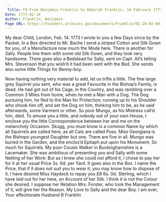 ```yaml
---
 Title: FO-From Benjamin Franklin to Deborah Franklin, 14 February 1773
Date: 1773-02-14
Author: Franklin, Benjamin
Page URL: https://founders.archives.gov/documents/Franklin/01-20-02-0039
---
```


My dear Child,
London, Feb. 14. 1773
I wrote to you a few Days since by the Packet. In a Box directed to Mr. Bache I send a striped Cotton and Silk Gown for you, of a Manufacture now much the Mode here. There is another for Sally. People line them with some old Silk Gown, and they look very handsome. There goes also a Bedstead for Sally, sent on Capt. All’s telling Mrs. Stevenson that you wish’d it had been sent with the Bed. She sends also some little Things for Benny-boy.

Now having nothing very material to add, let us trifle a little. The fine large grey Squirrel you sent, who was a great Favourite in the Bishop’s Family, is dead. He had got out of his Cage, in the Country, and was rambling over a Common 3 Miles from home, when he met a Man with a Dog. The Dog pursuing him, he fled to the Man for Protection; running up to his Shoulder who shook him off, and set the Dog on him, thinking him to be, as he said afterwards, some Varment or other. So poor Mungo, as his Mistress call’d him, died. To amuse you a little, and nobody out of your own House, I enclose you the little Correspondence between her and me on the melancholy Occasion. Skugg, you must know is a common Name by which all Squirrels are called here, as all Cats are called Puss. Miss Georgiana is the Bishops youngest Daughter but one. There are five in all. Mungo was buried in the Garden, and the enclos’d Epitaph put upon his Monument. So much for Squirrels.
My poor Cousin Walker in Buckinghamshire is a Lacemaker. She was ambitious of presenting you and Sally with some Netting of her Work: But as I knew she could not afford it, I chose to pay her for it at her usual Price 3s. 6d. per Yard. It goes also in the Box. I name the Price, that if it does not suit you to wear it, you may know how to dispose of it.
I have desired Miss Haydock to repay you £8 6s. 0d. Sterling, which I have laid out for her here, on Account of her Silk. I think it is not the Colour she desired. I suppose her Relation Mrs. Forster, who took the Management of it, will give her the Reason. My Love to Sally and the dear Boy. I am ever, Your affectionate Husband
B Franklin

